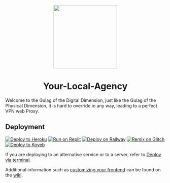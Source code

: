 <p align="center"><img src="[![OIP](https://user-images.githubusercontent.com/78092549/221611672-0374806f-0358-441a-82a7-8992364b5866.jpg)](https://www.bing.com/images/search?view=detailV2&ccid=6vXlEeDp&id=02BD61CB7119C6E1704B91D93FDE307B2C10398B&thid=OIP.6vXlEeDpzz7ihb9gqLVIzwHaEK&mediaurl=https%3a%2f%2fwallpapercave.com%2fwp%2fwp2293602.jpg&cdnurl=https%3a%2f%2fth.bing.com%2fth%2fid%2fR.eaf5e511e0e9cf3ee285bf60a8b548cf%3frik%3dizkQLHsw3j%252fZkQ%26pid%3dImgRaw%26r%3d0&exph=1080&expw=1920&q=Demon+Skull&simid=608026035077451576&FORM=IRPRST&ck=554782181780ACCA7C16D277E6EF810A&selectedIndex=0&cbir=sbi)" height="200"></p>

<h1 align="center">Your-Local-Agency</h1>

Welcome to the Gulag of the Digital Dimension, just like the Gulag of the Physical Dimension, it is hard to override in any way, leading to a perfect VPN web Proxy.

## Deployment

[![Deploy to Heroku](https://binbashbanana.github.io/deploy-buttons/buttons/remade/heroku.svg)](https://github.com/titaniumnetwork-dev/Ultraviolet-App/wiki/Deploy-to-Heroku)
[![Run on Replit](https://binbashbanana.github.io/deploy-buttons/buttons/remade/replit.svg)](https://github.com/titaniumnetwork-dev/Ultraviolet-App/wiki/Run-on-Replit)
[![Deploy on Railway](https://binbashbanana.github.io/deploy-buttons/buttons/remade/railway.svg)](https://github.com/titaniumnetwork-dev/Ultraviolet-App/wiki/Deploy-on-Railway)
[![Remix on Glitch](https://binbashbanana.github.io/deploy-buttons/buttons/remade/glitch.svg)](https://github.com/titaniumnetwork-dev/Ultraviolet-App/wiki/Remix-on-Glitch)
[![Deploy to Koyeb](https://binbashbanana.github.io/deploy-buttons/buttons/remade/koyeb.svg)](https://github.com/titaniumnetwork-dev/Ultraviolet-App/wiki/Deploy-to-Koyeb)

If you are deploying to an alternative service or to a server, refer to [Deploy via terminal](https://github.com/titaniumnetwork-dev/Ultraviolet-App/wiki/Deploy-via-terminal).

Additional information such as [customizing your frontend](https://github.com/titaniumnetwork-dev/Ultraviolet-App/wiki/Customizing-your-frontend) can be found on the [wiki](https://github.com/titaniumnetwork-dev/Ultraviolet-App/wiki).
